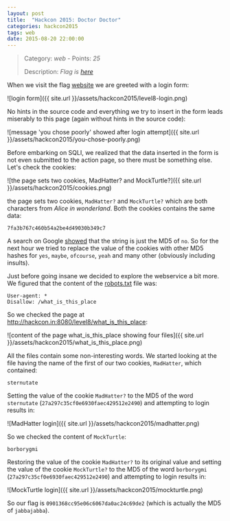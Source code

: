 ```yaml
---
layout: post
title:  "Hackcon 2015: Doctor Doctor"
categories: hackcon2015
tags: web
date: 2015-08-20 22:00:00
---
```


> Category: *web* - Points: *25*
>
> Description: *Flag is [here](http://hackcon.in:8080/level8/)*

When we visit the flag [website](http://hackcon.in:8080/level8/) we are greeted with a login form:

![login form]({{ site.url }}/assets/hackcon2015/level8-login.png)

No hints in the source code and everything we try to insert in the form leads miserably to this page (again without hints in the source code):

![message 'you chose poorly' showed after login attempt]({{ site.url }}/assets/hackcon2015/you-chose-poorly.png)

Before embarking on SQLI, we realized that the data inserted in the form is not even submitted to the action page, so there must be something else. Let's check the cookies:

![the page sets two cookies, MadHatter? and MockTurtle?]({{ site.url }}/assets/hackcon2015/cookies.png)

the page sets two cookies, `MadHatter?` and `MockTurtle?` which are both characters from *Alice in wonderland*. Both the cookies contains the same data:

    7fa3b767c460b54a2be4d49030b349c7

A search on Google [showed](http://md5cracker.org/decrypted-md5-hash/7fa3b767c460b54a2be4d49030b349c7) that the string is just the MD5 of `no`. So for the next hour we tried to replace the value of the cookies with other MD5 hashes for `yes`, `maybe`, `ofcourse`, `yeah` and many other (obviously including insults).

Just before going insane we decided to explore the webservice a bit more. We figured that the content of the [robots.txt](http://hackcon.in:8080/level8/robots.txt) file was:

    User-agent: *
    Disallow: /what_is_this_place

So we checked the page at <http://hackcon.in:8080/level8/what_is_this_place>:

![content of the page what_is_this_place showing four files]({{ site.url }}/assets/hackcon2015/what_is_this_place.png)

All the files contain some non-interesting words. We started looking at the file having the name of the first of our two cookies, `MadHatter`, which contained:

    sternutate

Setting the value of the cookie `MadHatter?` to the MD5 of the word `sternutate` (`27a297c35cf0e6930faec429512e2490`) and attempting to login results in:

![MadHatter login]({{ site.url }}/assets/hackcon2015/madhatter.png)

So we checked the content of `MockTurtle`:

    borborygmi

Restoring the value of the cookie `MadHatter?` to its original value and setting the value of the cookie `MockTurtle?` to the MD5 of the word `borborygmi` (`27a297c35cf0e6930faec429512e2490`) and attempting to login results in:

![MockTurtle login]({{ site.url }}/assets/hackcon2015/mockturtle.png)

So our flag is `0901368cc95e06c6067da0ac24c69de2` (which is actually the MD5 of `jabbajabba`).

